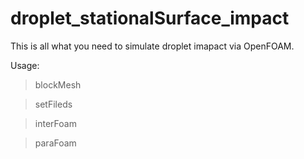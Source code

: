 # droplet_stationalSurface_impact

This is all what you need to simulate droplet imapact via OpenFOAM.

Usage: 

>blockMesh

>setFileds

>interFoam

>paraFoam
